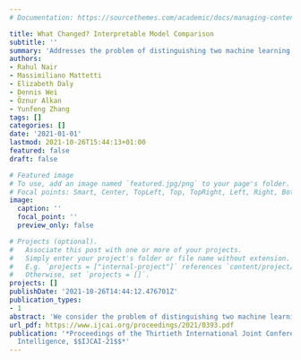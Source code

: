 ```yaml
---
# Documentation: https://sourcethemes.com/academic/docs/managing-content/

title: What Changed? Interpretable Model Comparison
subtitle: ''
summary: 'Addresses the problem of distinguishing two machine learning (ML) models built for the same task in a human-interpretable way'
authors:
- Rahul Nair
- Massimiliano Mattetti
- Elizabeth Daly
- Dennis Wei
- Öznur Alkan
- Yunfeng Zhang
tags: []
categories: []
date: '2021-01-01'
lastmod: 2021-10-26T15:44:13+01:00
featured: false
draft: false

# Featured image
# To use, add an image named `featured.jpg/png` to your page's folder.
# Focal points: Smart, Center, TopLeft, Top, TopRight, Left, Right, BottomLeft, Bottom, BottomRight.
image:
  caption: ''
  focal_point: ''
  preview_only: false

# Projects (optional).
#   Associate this post with one or more of your projects.
#   Simply enter your project's folder or file name without extension.
#   E.g. `projects = ["internal-project"]` references `content/project/deep-learning/index.md`.
#   Otherwise, set `projects = []`.
projects: []
publishDate: '2021-10-26T14:44:12.476701Z'
publication_types:
- 1
abstract: 'We consider the problem of distinguishing two machine learning (ML) models built for the same task in a human-interpretable way. As models can fail or succeed in different ways, classical accuracy metrics may mask crucial qualitative differences. This problem arises in a few contexts. In business applications with periodically retrained models, an updated model may deviate from its predecessor for some segments without a change in overall accuracy. In automated ML systems, where several ML pipelines are generated, the top pipelines have comparable accuracy but may have more subtle differences. We present a method for interpretable comparison of binary classification models by approximating them with Boolean decision rules. We introduce stabilization conditions that allow for the two rule sets to be more directly comparable. A method is proposed to compare two rule sets based on their statistical and semantic similarity by solving assignment problems and highlighting changes. An empirical evaluation on several benchmark datasets illustrates the insights that may be obtained and shows that artificially induced changes can be reliably recovered by our method. '
url_pdf: https://www.ijcai.org/proceedings/2021/0393.pdf
publication: '*Proceedings of the Thirtieth International Joint Conference on Artificial
  Intelligence, $$IJCAI-21$$*'
---
```

